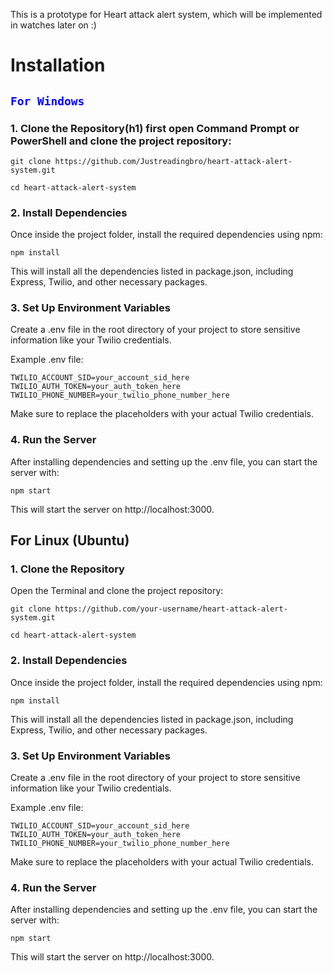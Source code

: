 This is a prototype for Heart attack alert system, which will be implemented in watches later on :)

# Installation

## <code style="color:blue;">For Windows</code>

### 1. Clone the Repository(h1) first open Command Prompt or PowerShell and clone the project repository:

```
git clone https://github.com/Justreadingbro/heart-attack-alert-system.git

cd heart-attack-alert-system
```

### 2. Install Dependencies
   
Once inside the project folder, install the required dependencies using npm:
```
npm install
```
This will install all the dependencies listed in package.json, including Express, Twilio, and other necessary packages.

### 3. Set Up Environment Variables
   
Create a .env file in the root directory of your project to store sensitive information like your Twilio credentials.

Example .env file:
```
TWILIO_ACCOUNT_SID=your_account_sid_here
TWILIO_AUTH_TOKEN=your_auth_token_here
TWILIO_PHONE_NUMBER=your_twilio_phone_number_here
```
Make sure to replace the placeholders with your actual Twilio credentials.

### 4. Run the Server
   
After installing dependencies and setting up the .env file, you can start the server with:

```
npm start
```
This will start the server on http://localhost:3000.


## For Linux (Ubuntu)

### 1. Clone the Repository
   
Open the Terminal and clone the project repository:

```
git clone https://github.com/your-username/heart-attack-alert-system.git

cd heart-attack-alert-system
```
### 2. Install Dependencies

Once inside the project folder, install the required dependencies using npm:

```
npm install
```
This will install all the dependencies listed in package.json, including Express, Twilio, and other necessary packages.

### 3. Set Up Environment Variables
   
Create a .env file in the root directory of your project to store sensitive information like your Twilio credentials.

Example .env file:
```
TWILIO_ACCOUNT_SID=your_account_sid_here
TWILIO_AUTH_TOKEN=your_auth_token_here
TWILIO_PHONE_NUMBER=your_twilio_phone_number_here
```
Make sure to replace the placeholders with your actual Twilio credentials.

### 4. Run the Server
   
   
After installing dependencies and setting up the .env file, you can start the server with:

```
npm start
```
This will start the server on http://localhost:3000.
